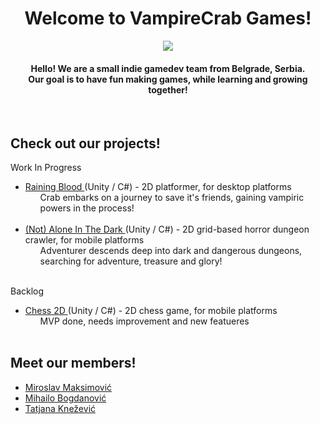 <div align="center">
    <h1>Welcome to VampireCrab Games!</h1>
    <img src="https://user-images.githubusercontent.com/57428230/227219018-951084b3-8a4b-45ad-8c90-3a8ea5ad95b7.png" />
    <h4> Hello! We are a small indie gamedev team from Belgrade, Serbia. 
    <br> Our goal is to have fun making games, while learning and growing together!</h4>
    <br>
</div>
<div>
    <h2>Check out our projects!</h2>
<!--     <p> Released </p>
    <ul>
        <li> <a href="" target="_blank">  </a>
            <ul>  </ul>
        </li>
        <br>
    </ul> -->
    <p> Work In Progress </p>
    <ul>
        <li> <a href="https://github.com/VampireCrab-Games/Raining-Blood" target="_blank"> Raining Blood </a> (Unity / C#) - 2D platformer, for desktop platforms
            <ul> Crab embarks on a journey to save it's friends, gaining vampiric powers in the process! </ul>
        </li>
        <br>
        <li> <a href="https://github.com/VampireCrab-Games/Not-Alone-In-The-Dark" target="_blank"> (Not) Alone In The Dark </a> (Unity / C#) - 2D grid-based horror dungeon crawler, for mobile platforms
            <ul> Adventurer descends deep into dark and dangerous dungeons, searching for adventure, treasure and glory! </ul>
        </li>
        <br>
    </ul>
    <p> Backlog </p>
    <ul>
        <li> <a href="https://github.com/VampireCrab-Games/Chess-2D" target="_blank"> Chess 2D </a> (Unity / C#) - 2D chess game, for mobile platforms
            <ul> MVP done, needs improvement and new featueres</ul>
        </li>
        <br>
    </ul>
    
</div>
<div align="left">
    <h2>Meet our members!</h2>
    <ul>
        <li><a href="https://www.github.com/Mikros1999" target="_blank"> Miroslav Maksimović </a></li>
        <li><a href="https://www.github.com/crknuchu" target="_blank"> Mihailo Bogdanović </a></li>
        <li><a href="https://www.github.com/TatjanaKnezevic" target="_blank"> Tatjana Knežević </a></li>
    </ul>
    <br>
</div>
